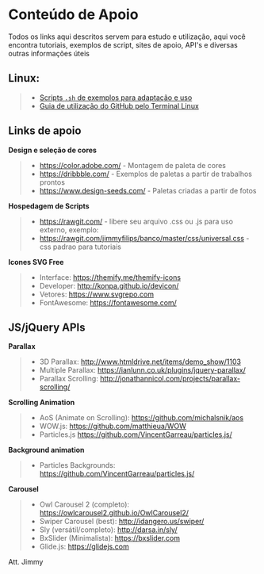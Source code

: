 # Conteúdo de Apoio
Todos os links aqui descritos servem para estudo e utilização, aqui você encontra tutoriais, exemplos de script, sites de apoio, API's e diversas outras informações úteis

Linux:
--------
> - [Scripts `.sh` de exemplos para adaptação e uso](scripts)
> - [Guia de utilização do GitHub pelo Terminal Linux](Guia%20-%20Git%20Terminal%20Linux.md)

Links de apoio
--------
**Design e seleção de cores**
> - https://color.adobe.com/ - Montagem de paleta de cores
> - https://dribbble.com/ - Exemplos de paletas a partir de trabalhos prontos
> - https://www.design-seeds.com/ - Paletas criadas a partir de fotos

**Hospedagem de Scripts**
> - https://rawgit.com/ - libere seu arquivo .css ou .js para uso externo, exemplo:
> - https://rawgit.com/jimmyfilips/banco/master/css/universal.css - css padrao para tutoriais

**Icones SVG Free**
> - Interface: <https://themify.me/themify-icons>
> - Developer: <http://konpa.github.io/devicon/>
> - Vetores: <https://www.svgrepo.com>
> - FontAwesome: <https://fontawesome.com/>

JS/jQuery APIs
--------
**Parallax**
> - 3D Parallax: <http://www.htmldrive.net/items/demo_show/1103>
> - Multiple Parallax: <https://ianlunn.co.uk/plugins/jquery-parallax/>
> - Parallax Scrolling: <http://jonathannicol.com/projects/parallax-scrolling/>

**Scrolling Animation**
> - AoS (Animate on Scrolling): <https://github.com/michalsnik/aos>
> - WOW.js: <https://github.com/matthieua/WOW>
> - Particles.js <https://github.com/VincentGarreau/particles.js/>

**Background animation**
> - Particles Backgrounds: <https://github.com/VincentGarreau/particles.js/>

**Carousel**
> - Owl Carousel 2 (completo): <https://owlcarousel2.github.io/OwlCarousel2/>
> - Swiper Carousel (best): <http://idangero.us/swiper/>
> - Sly (versátil/completo): <http://darsa.in/sly/>
> - BxSlider (Minimalista): <https://bxslider.com>
> - Glide.js: <https://glidejs.com>

Att. Jimmy
